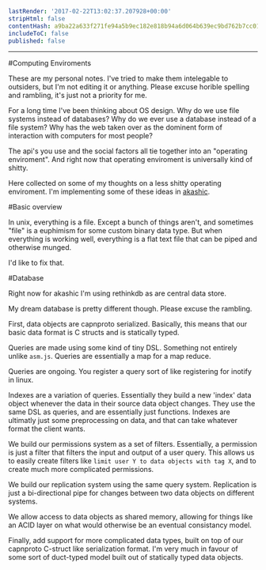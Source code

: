 ```yaml
lastRender: '2017-02-22T13:02:37.207928+00:00'
stripHtml: false
contentHash: a9ba22a633f271fe94a5b9ec182e818b94a6d064b639ec9bd762b7cc01426a3c
includeToC: false
published: false

```
---


#Computing Enviroments

These are my personal notes. I've tried to make them intelegable to outsiders,
but I'm not editing it or anything. Please excuse horible spelling and rambling,
it's just not a priority for me.

For a long time I've been thinking about OS design.
Why do we use file systems instead of databases? Why do we ever use a database
instead of a file system? Why has the web taken over as the dominent form of
interaction with computers for most people?

The api's you use and the social factors all tie together into an "operating
enviroment". And right now that operating enviroment is universally kind of
shitty.

Here collected on some of my thoughts on a less shitty operating enviroment. I'm
implementing some of these ideas in
[akashic](https://github.com/akashic-os/akashic-core).

#Basic overview

In unix, everything is a file. Except a bunch of things aren't, and sometimes
"file" is a euphimism for some custom binary data type. But when everything is
working well, everything is a flat text file that can be piped and otherwise
munged.

I'd like to fix that.

#Database

Right now for akashic I'm using rethinkdb as are central data store.

My dream database is pretty different though. Please excuse the rambling.

First, data objects are capnproto serialized. Basically, this means that our
basic data format is C structs and is statically typed.

Queries are made using some kind of tiny DSL. Something not entirely unlike
`asm.js`. Queries are essentially a map for a map reduce.

Queries are ongoing. You register a query sort of like registering for inotify
in linux.

Indexes are a variation of queries. Essentially they build a new 'index' data object
whenever the data in their source data object changes. They use the same DSL as
queries, and are essentially just functions. Indexes are ultimatly just some
preprocessing on data, and that can take whatever format the client wants.

We build our permissions system as a set of filters. Essentially, a permission is just
a filter that filters the input and output of a user query. This allows us to
easily create filters like `limit user Y to data objects with tag X`, and to
create much more complicated permissions.

We build our replication system using the same query system. Replication is just
a bi-directional pipe for changes between two data objects on different systems.

We allow access to data objects as shared memory, allowing for things
like an ACID layer on what would otherwise be an eventual consistancy model.

Finally, add support for more complicated data types, built on top of our
capnproto C-struct like serialization format. I'm very much in favour of some
sort of duct-typed model built out of statically typed data objects.
